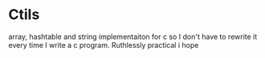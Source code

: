 # Ctils
array, hashtable and string implementaiton for c so I don't have to rewrite it every time I write a c program. Ruthlessly practical i hope
